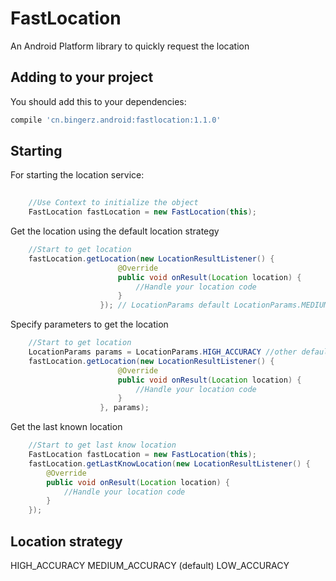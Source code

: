 # FastLocation

An Android Platform library to quickly request the location

## Adding to your project
You should add this to your dependencies:

```groovy
compile 'cn.bingerz.android:fastlocation:1.1.0'
```

## Starting

For starting the location service:
```java
    
    //Use Context to initialize the object
    FastLocation fastLocation = new FastLocation(this);
```

Get the location using the default location strategy
```java
    //Start to get location
    fastLocation.getLocation(new LocationResultListener() {
                        @Override
                        public void onResult(Location location) {
                            //Handle your location code
                        }
                    }); // LocationParams default LocationParams.MEDIUM_ACCURACY
```

Specify parameters to get the location
```java
    //Start to get location
    LocationParams params = LocationParams.HIGH_ACCURACY //other default params:MEDIUM_ACCURACY、LOW_ACCURACY
    fastLocation.getLocation(new LocationResultListener() {
                        @Override
                        public void onResult(Location location) {
                            //Handle your location code
                        }
                    }, params);
```

Get the last known location
```java
    //Start to get last know location
    FastLocation fastLocation = new FastLocation(this);
    fastLocation.getLastKnowLocation(new LocationResultListener() {
        @Override
        public void onResult(Location location) {
            //Handle your location code
        }
    });
```

## Location strategy
HIGH_ACCURACY
MEDIUM_ACCURACY (default)
LOW_ACCURACY